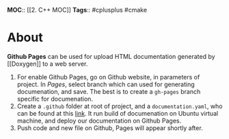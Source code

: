 **MOC**:: [[2. C++ MOC]]
**Tags**:: #cplusplus #cmake 

# About
**Github Pages** can be used for upload HTML documentation generated by [[Doxygen]] to a web server.

1. For enable Github Pages, go on Github website, in parameters of project. In _Pages_, select branch which can used for generating documenation, and save. The best is to create a `gh-pages` branch specific for documenation.
2. Create a `.github` folder at root of project, and a `documentation.yaml`, who can be found at this  [link](https://github.com/franneck94/UdemyCmake/blob/master/2_CMake/12_Final/.github/workflows/documentation.yaml). It run build of documenation on Ubuntu virtual machine, and deploy our documentation on Github Pages.
3. Push code and new file on Github, Pages will appear shortly after.
